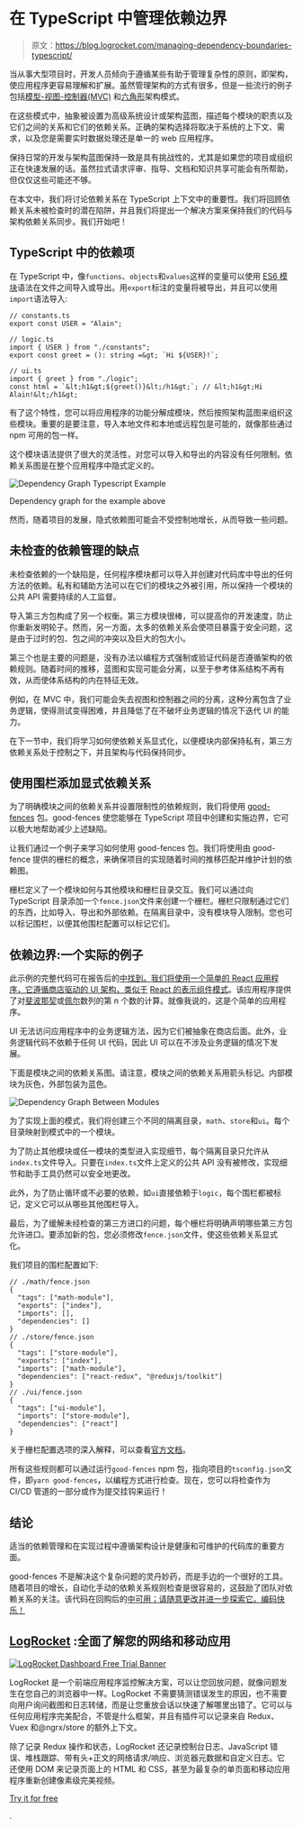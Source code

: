# 在 TypeScript 中管理依赖边界

> 原文：<https://blog.logrocket.com/managing-dependency-boundaries-typescript/>

当从事大型项目时，开发人员倾向于遵循某些有助于管理复杂性的原则，即架构，使应用程序更容易理解和扩展。虽然管理架构的方式有很多，但是一些流行的例子包括[模型-视图-控制器(MVC)](https://blog.logrocket.com/dont-underestimate-the-model-in-mvc/) 和[六角形](https://en.wikipedia.org/wiki/Hexagonal_architecture_(software))架构模式。

在这些模式中，抽象被设置为高级系统设计或架构蓝图，描述每个模块的职责以及它们之间的关系和它们的依赖关系。正确的架构选择将取决于系统的上下文、需求，以及您是需要实时数据处理还是单一的 web 应用程序。

保持日常的开发与架构蓝图保持一致是具有挑战性的，尤其是如果您的项目或组织正在快速发展的话。虽然拉式请求评审、指导、文档和知识共享可能会有所帮助，但仅仅这些可能还不够。

在本文中，我们将讨论依赖关系在 TypeScript 上下文中的重要性。我们将回顾依赖关系未被检查时的潜在陷阱，并且我们将提出一个解决方案来保持我们的代码与架构依赖关系同步。我们开始吧！

## TypeScript 中的依赖项

在 TypeScript 中，像`functions`、`objects`和`values`这样的变量可以使用 [ES6 模块](https://developer.mozilla.org/en-US/docs/Web/JavaScript/Guide/Modules)语法在文件之间导入或导出。用`export`标注的变量将被导出，并且可以使用`import`语法导入:

```
// constants.ts
export const USER = "Alain";

// logic.ts
import { USER } from "./constants";
export const greet = (): string =&gt; `Hi ${USER}!`;

// ui.ts
import { greet } from "./logic";
const html = `&lt;h1&gt;${greet()}&lt;/h1&gt;`; // &lt;h1&gt;Hi Alain!&lt;/h1&gt;

```

有了这个特性，您可以将应用程序的功能分解成模块，然后按照架构蓝图来组织这些模块。重要的是要注意，导入本地文件和本地或远程包是可能的，就像那些通过 npm 可用的包一样。

这个模块语法提供了很大的灵活性，对您可以导入和导出的内容没有任何限制。依赖关系图是在整个应用程序中隐式定义的。

![Dependency Graph Typescript Example](img/b25bfd804f14c40b272ae64be1b15991.png)

Dependency graph for the example above

然而，随着项目的发展，隐式依赖图可能会不受控制地增长，从而导致一些问题。

## 未检查的依赖管理的缺点

未检查依赖的一个缺陷是，任何程序模块都可以导入并创建对代码库中导出的任何方法的依赖。私有和辅助方法可以在它们的模块之外被引用，所以保持一个模块的公共 API 需要持续的人工监督。

导入第三方包构成了另一个权衡。第三方模块很棒，可以提高你的开发速度，防止你重新发明轮子。然而，另一方面，太多的依赖关系会使项目暴露于安全问题，这是由于过时的包、包之间的冲突以及巨大的包大小。

第三个也是主要的问题是，没有办法以编程方式强制或验证代码是否遵循架构的依赖规则。随着时间的推移，蓝图和实现可能会分离，以至于参考体系结构不再有效，从而使体系结构的内在特征无效。

例如，在 MVC 中，我们可能会失去视图和控制器之间的分离，这种分离包含了业务逻辑，使得测试变得困难，并且降低了在不破坏业务逻辑的情况下迭代 UI 的能力。

在下一节中，我们将学习如何使依赖关系显式化，以便模块内部保持私有，第三方依赖关系处于控制之下，并且架构与代码保持同步。

## 使用围栏添加显式依赖关系

为了明确模块之间的依赖关系并设置限制性的依赖规则，我们将使用 [good-fences](https://github.com/smikula/good-fences) 包。good-fences 使您能够在 TypeScript 项目中创建和实施边界，它可以极大地帮助减少上述缺陷。

让我们通过一个例子来学习如何使用 good-fences 包。我们将使用由 good-fence 提供的栅栏的概念，来确保项目的实现随着时间的推移匹配并维护计划的依赖图。

栅栏定义了一个模块如何与其他模块和栅栏目录交互。我们可以通过向 TypeScript 目录添加一个`fence.json`文件来创建一个栅栏。栅栏只限制通过它们的东西，比如导入、导出和外部依赖。在隔离目录中，没有模块导入限制。您也可以标记围栏，以便其他围栏配置可以标记它们。

## 依赖边界:一个实际的例子

此示例的完整代码可在报告后的[中找到。我们将使用一个简单的 React 应用程序，它遵循商店驱动的 UI 架构，类似于](https://github.com/aperkaz/code-boundaries) [React 的表示组件模式](https://blog.logrocket.com/react-component-design-patterns-2022/#the-presentational-and-container-component-patterns)。该应用程序提供了对[斐波那契](https://en.wikipedia.org/wiki/Fibonacci_number)或[佩尔](https://en.wikipedia.org/wiki/Pell_number)数列的第 n 个数的计算。就像我说的，这是个简单的应用程序。

UI 无法访问应用程序中的业务逻辑方法，因为它们被抽象在商店后面。此外，业务逻辑代码不依赖于任何 UI 代码，因此 UI 可以在不涉及业务逻辑的情况下发展。

下面是模块之间的依赖关系图。请注意，模块之间的依赖关系用箭头标记。内部模块为灰色，外部包装为蓝色。

![Dependency Graph Between Modules](img/6a8af69b3c0022efd2b70895e7dceef5.png)

为了实现上面的模式，我们将创建三个不同的隔离目录，`math`、`store`和`ui`。每个目录映射到模式中的一个模块。

为了防止其他模块或任一模块的类型进入实现细节，每个隔离目录只允许从`index.ts`文件导入。只要在`index.ts`文件上定义的公共 API 没有被修改，实现细节和助手工具仍然可以安全地更改。

此外，为了防止循环或不必要的依赖，如`ui`直接依赖于`logic`，每个围栏都被标记，定义它可以从哪些其他围栏导入。

最后，为了缓解未经检查的第三方进口的问题，每个栅栏将明确声明哪些第三方包允许进口。要添加新的包，您必须修改`fence.json`文件，使这些依赖关系显式化。

我们项目的围栏配置如下:

```
// ./math/fence.json
{
  "tags": ["math-module"],
  "exports": ["index"],
  "imports": [],
  "dependencies": []
}
// ./store/fence.json
{
  "tags": ["store-module"],
  "exports": ["index"],
  "imports": ["math-module"],
  "dependencies": ["react-redux", "@reduxjs/toolkit"]
}
// ./ui/fence.json
{
  "tags": ["ui-module"],
  "imports": ["store-module"],
  "dependencies": ["react"]
}

```

关于栅栏配置选项的深入解释，可以查看[官方文档](https://github.com/smikula/good-fences)。

所有这些规则都可以通过运行`good-fences` npm 包，指向项目的`tsconfig.json`文件，即`yarn good-fences`，以编程方式进行检查。现在，您可以将检查作为 CI/CD 管道的一部分或作为提交挂钩来运行！

## 结论

适当的依赖管理和在实现过程中遵循架构设计是健康和可维护的代码库的重要方面。

good-fences 不是解决这个复杂问题的灵丹妙药，而是手边的一个很好的工具。随着项目的增长，自动化手动的依赖关系规则检查是很容易的，这鼓励了团队对依赖关系的关注。该代码在回购后的[中可用；请随意更改并进一步探索它。编码快乐！](https://github.com/aperkaz/code-boundaries)

## [LogRocket](https://lp.logrocket.com/blg/typescript-signup) :全面了解您的网络和移动应用

[![LogRocket Dashboard Free Trial Banner](img/d6f5a5dd739296c1dd7aab3d5e77eeb9.png)](https://lp.logrocket.com/blg/typescript-signup)

LogRocket 是一个前端应用程序监控解决方案，可以让您回放问题，就像问题发生在您自己的浏览器中一样。LogRocket 不需要猜测错误发生的原因，也不需要向用户询问截图和日志转储，而是让您重放会话以快速了解哪里出错了。它可以与任何应用程序完美配合，不管是什么框架，并且有插件可以记录来自 Redux、Vuex 和@ngrx/store 的额外上下文。

除了记录 Redux 操作和状态，LogRocket 还记录控制台日志、JavaScript 错误、堆栈跟踪、带有头+正文的网络请求/响应、浏览器元数据和自定义日志。它还使用 DOM 来记录页面上的 HTML 和 CSS，甚至为最复杂的单页面和移动应用程序重新创建像素级完美视频。

[Try it for free](https://lp.logrocket.com/blg/typescript-signup)

.